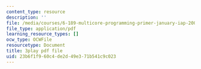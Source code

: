 ```yaml
---
content_type: resource
description: ''
file: /media/courses/6-189-multicore-programming-primer-january-iap-2007/23b6f1f960c4de2d49e371b541c9c023_G0iYkb9YiRg.pdf
file_type: application/pdf
learning_resource_types: []
ocw_type: OCWFile
resourcetype: Document
title: 3play pdf file
uid: 23b6f1f9-60c4-de2d-49e3-71b541c9c023
---
```

